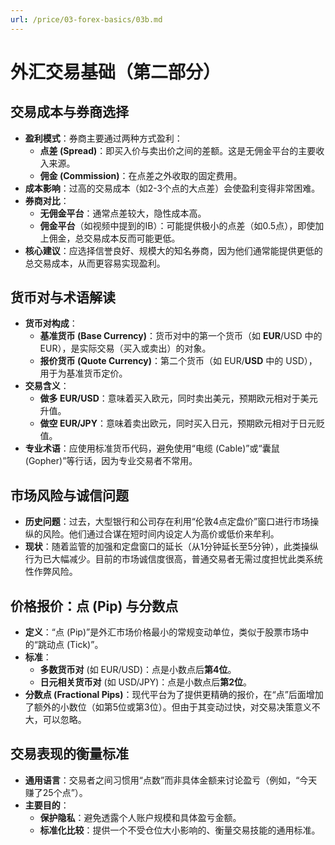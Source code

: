 ```yaml
---
url: /price/03-forex-basics/03b.md
---
```

# 外汇交易基础（第二部分）

## 交易成本与券商选择

* **盈利模式**：券商主要通过两种方式盈利：
  * **点差 (Spread)**：即买入价与卖出价之间的差额。这是无佣金平台的主要收入来源。
  * **佣金 (Commission)**：在点差之外收取的固定费用。
* **成本影响**：过高的交易成本（如2-3个点的大点差）会使盈利变得非常困难。
* **券商对比**：
  * **无佣金平台**：通常点差较大，隐性成本高。
  * **佣金平台**（如视频中提到的IB）：可能提供极小的点差（如0.5点），即使加上佣金，总交易成本反而可能更低。
* **核心建议**：应选择信誉良好、规模大的知名券商，因为他们通常能提供更低的总交易成本，从而更容易实现盈利。

## 货币对与术语解读

* **货币对构成**：
  * **基准货币 (Base Currency)**：货币对中的第一个货币（如 **EUR**/USD 中的 EUR），是实际交易（买入或卖出）的对象。
  * **报价货币 (Quote Currency)**：第二个货币（如 EUR/**USD** 中的 USD），用于为基准货币定价。
* **交易含义**：
  * **做多 EUR/USD**：意味着买入欧元，同时卖出美元，预期欧元相对于美元升值。
  * **做空 EUR/JPY**：意味着卖出欧元，同时买入日元，预期欧元相对于日元贬值。
* **专业术语**：应使用标准货币代码，避免使用“电缆 (Cable)”或“囊鼠 (Gopher)”等行话，因为专业交易者不常用。

## 市场风险与诚信问题

* **历史问题**：过去，大型银行和公司存在利用“伦敦4点定盘价”窗口进行市场操纵的风险。他们通过合谋在短时间内设定人为高价或低价来牟利。
* **现状**：随着监管的加强和定盘窗口的延长（从1分钟延长至5分钟），此类操纵行为已大幅减少。目前的市场诚信度很高，普通交易者无需过度担忧此类系统性作弊风险。

## 价格报价：点 (Pip) 与分数点

* **定义**：“点 (Pip)”是外汇市场价格最小的常规变动单位，类似于股票市场中的“跳动点 (Tick)”。
* **标准**：
  * **多数货币对** (如 EUR/USD)：点是小数点后**第4位**。
  * **日元相关货币对** (如 USD/JPY)：点是小数点后**第2位**。
* **分数点 (Fractional Pips)**：现代平台为了提供更精确的报价，在“点”后面增加了额外的小数位（如第5位或第3位）。但由于其变动过快，对交易决策意义不大，可以忽略。

## 交易表现的衡量标准

* **通用语言**：交易者之间习惯用“点数”而非具体金额来讨论盈亏（例如，“今天赚了25个点”）。
* **主要目的**：
  * **保护隐私**：避免透露个人账户规模和具体盈亏金额。
  * **标准化比较**：提供一个不受仓位大小影响的、衡量交易技能的通用标准。
